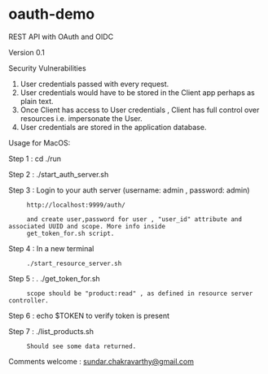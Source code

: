 # oauth-demo
REST API with OAuth and OIDC

Version 0.1 

Security Vulnerabilities

1. User credentials passed with every request.
2. User credentials would have to be stored in the Client app perhaps as plain text.
3. Once Client has access to User credentials , Client has full control over resources i.e. impersonate the User.
4. User credentials are stored in the application database.

Usage for MacOS:

Step 1 : cd ./run

Step 2 : ./start_auth_server.sh

Step 3 : Login to your auth server (username: admin , password: admin)
         
         http://localhost:9999/auth/

         and create user,password for user , "user_id" attribute and associated UUID and scope. More info inside
         get_token_for.sh script.
         
Step 4 : In a new terminal

         ./start_resource_server.sh
         
Step 5 : . ./get_token_for.sh <user> <password> <scope>
         
         scope should be "product:read" , as defined in resource server controller.
         
Step 6 : echo $TOKEN to verify token is present

Step 7 : ./list_products.sh 

         Should see some data returned.
         
Comments welcome : sundar.chakravarthy@gmail.com
